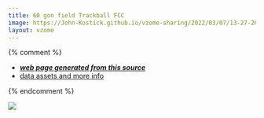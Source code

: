 ```yaml
---
title: 60 gon field Trackball FCC
image: https://John-Kostick.github.io/vzome-sharing/2022/03/07/13-27-26-60-gon field-Trackball-FCC/60-gon field-Trackball-FCC.png
layout: vzome
---
```


{% comment %}
 - [***web page generated from this source***][post]
 - [data assets and more info][github]

[post]: <https://John-Kostick.github.io/vzome-sharing/2022/03/07/60-gon field-Trackball-FCC-13-27-26.html>
[github]: <https://github.com/John-Kostick/vzome-sharing/tree/main/2022/03/07/13-27-26-60-gon field-Trackball-FCC/>
{% endcomment %}

<vzome-viewer style="width: 100%; height: 65vh;"
       src="https://John-Kostick.github.io/vzome-sharing/2022/03/07/13-27-26-60-gon field-Trackball-FCC/60-gon field-Trackball-FCC.vZome" >
  <img src="https://John-Kostick.github.io/vzome-sharing/2022/03/07/13-27-26-60-gon field-Trackball-FCC/60-gon field-Trackball-FCC.png" />
</vzome-viewer>